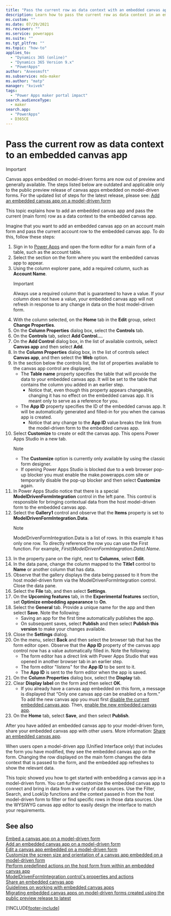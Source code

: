 ```yaml
---
title: "Pass the current row as data context with an embedded canvas app | MicrosoftDocs"
description: Learn how to pass the current row as data context in an embedded canvas app
ms.custom: ""
ms.date: 07/29/2021
ms.reviewer: ""
ms.service: powerapps
ms.suite: ""
ms.tgt_pltfrm: ""
ms.topic: "how-to"
applies_to: 
  - "Dynamics 365 (online)"
  - "Dynamics 365 Version 9.x"
  - "PowerApps"
author: "Aneesmsft"
ms.subservice: mda-maker
ms.author: "matp"
manager: "kvivek"
tags: 
  - "Power Apps maker portal impact"
search.audienceType: 
  - maker
search.app: 
  - "PowerApps"
  - D365CE
---
```


# Pass the current row as data context to an embedded canvas app

> [!IMPORTANT]
> Canvas apps embedded on model-driven forms are now out of preview and generally available. The steps listed below are outdated and applicable only to the public preview release of canvas apps embedded on model-driven forms.
>  For the updated list of steps for the latest release, please see: [Add an embedded canvas app on a model-driven form](embedded-canvas-app-add-classic-designer.md)

This topic explains how to add an embedded canvas app and pass the current (main form) row as a data context to the embedded canvas app.

Imagine that you want to add an embedded canvas app on an account main form and pass the current account row to the embedded canvas app. To do this, follow these steps: 

1.	Sign in to [Power Apps](https://make.powerapps.com/?utm_source=padocs&utm_medium=linkinadoc&utm_campaign=referralsfromdoc) and open the form editor for a main form of a table, such as the account table. 
2.	Select the section on the form where you want the embedded canvas app to appear.
3.	Using the column explorer pane, add a required column, such as **Account Name**.
      > [!IMPORTANT]
      > Always use a required column that is guaranteed to have a value. If your column does not have a value, your embedded canvas app will not refresh in response to any change in data on the host model-driven form.
4.	With the column selected, on the **Home** tab in the **Edit** group, select **Change Properties**.
5.	On the **Column Properties** dialog box, select the **Controls** tab.
6.	On the **Controls** tab, select **Add Control...**.
7.	On the **Add Control** dialog box, in the list of available controls, select **Canvas app** and then select **Add**.
8.	In the **Column Properties** dialog box, in the list of controls select **Canvas app**, and then select the **Web** option.
9.	In the section below the controls list, the list of properties available to the canvas app control are displayed.
     - The **Table name** property specifies the table that will provide the data to your embedded canvas app. It will be set to the table that contains the column you added in an earlier step.
         - Notice that, even though this property appears changeable, changing it has no effect on the embedded canvas app. It is meant only to serve as a reference for you.
     - The **App ID** property specifies the ID of the embedded canvas app. It will be automatically generated and filled-in for you when the canvas app is created.
         - Notice that any change to the **App ID** value breaks the link from the model-driven form to the embedded canvas app.
10.	Select **Customize** to create or edit the canvas app. This opens Power Apps Studio in a new tab.
	   > [!NOTE]
     > - The **Customize** option is currently only available by using the classic form designer.
     > - If opening Power Apps Studio is blocked due to a web browser pop-up blocker you must enable the make.powerapps.com site or temporarily disable the pop-up blocker and then select **Customize** again.
11.	In Power Apps Studio notice that there is a special **ModelDrivenFormIntegration** control in the left pane. This control is responsible for bringing contextual data from the host model-driven form to the embedded canvas app.
12.	Select the **Gallery1** control and observe that the **Items** property is set to **ModelDrivenFormIntegration.Data**.
      > [!NOTE]
      > ModelDrivenFormIntegration.Data is a list of rows. In this example it has only one row. To directly reference the row you can use the First function. For example, *First(ModelDrivenFormIntegration.Data).Name*.
13.	In the property pane on the right, next to **Columns**, select **Edit**.
14.	In the data pane, change the column mapped to the **Title1** control to **Name** or another column that has data.
15.	Observe that the gallery displays the data being passed to it from the host model-driven form via the ModelDrivenFormIntegration control. Close the data pane.
16.	Select the **File** tab, and then select **Settings**.
17.	On the **Upcoming features** tab, in the **Experimental features** section, set **Optimize embedding appearance** to **On**.
18.	Select the **General** tab. Provide a unique name for the app and then select **Save**. Note the following: 
    -  Saving an app for the first time automatically publishes the app.
	  -  On subsequent saves, select **Publish** and then select **Publish this version** to make your changes available.
19. Close the **Settings** dialog.
20.	On the menu, select **Back** and then select the browser tab that has the form editor open. Observe that the **App ID** property of the canvas app control now has a value automatically filled in. Note the following: 
    - 	The form editor has a direct link with Power Apps Studio that was opened in another browser tab in an earlier step.
    - 	The form editor "listens" for the **App ID** to be sent to it.
    - 	The **App ID** is sent to the form editor when the app is saved.
21.	On the **Column Properties** dialog box, select the **Display** tab.
22.	Clear **Display label** on the form and then select **OK**.
    - 	If you already have a canvas app embedded on this form, a message is displayed that “Only one canvas app can be enabled on a form.” To add the new canvas app you must first [disable the current embedded canvas app](embedded-canvas-app-guidelines.md#disable-an-embedded-canvas-app). Then, [enable the new embedded canvas app](embedded-canvas-app-guidelines.md#enable-an-embedded-canvas-app).
23.	On the **Home** tab, select **Save**, and then select **Publish**.

After you have added an embedded canvas app to your model-driven form, share your embedded canvas app with other users. More information: [Share an embedded canvas app](share-embedded-canvas-app.md).

When users open a model-driven app (Unified Interface only) that includes the form you have modified, they see the embedded canvas app on the form. Changing the row displayed on the main form changes the data context that is passed to the form, and the embedded app refreshes to show the relevant data.

This topic showed you how to get started with embedding a canvas app in a model-driven form. You can further customize the embedded canvas app to connect and bring in data from a variety of data sources. Use the Filter, Search, and LookUp functions and the context passed in from the host model-driven form to filter or find specific rows in those data sources. Use the WYSIWYG canvas app editor to easily design the interface to match your requirements.

## See also
[Embed a canvas app on a model-driven form](embed-canvas-app-in-form.md) <br />
[Add an embedded canvas app on a model-driven form](embedded-canvas-app-add-classic-designer.md) <br />
[Edit a canvas app embedded on a model-driven form](embedded-canvas-app-edit-classic-designer.md) <br />
[Customize the screen size and orientation of a canvas app embedded on a model-driven form](embedded-canvas-app-customize-screen.md) <br />
[Perform predefined actions on the host form from within an embedded canvas app](embedded-canvas-app-actions.md) <br />
[ModelDrivenFormIntegration control's properties and actions](embedded-canvas-app-properties-actions.md) <br />
[Share an embedded canvas app](share-embedded-canvas-app.md) <br />
[Guidelines on working with embedded canvas apps](embedded-canvas-app-guidelines.md) <br />
[Migrating embedded canvas apps on model-driven forms created using the public preview release to latest](embedded-canvas-app-migrate-from-preview.md) <br />


[!INCLUDE[footer-include](../../includes/footer-banner.md)]